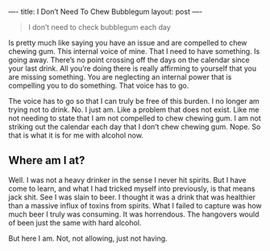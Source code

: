 —-
title: I Don’t Need To Chew Bubblegum
layout: post
—-

> I don’t need to check bubblegum each day

Is pretty much like saying you have an issue and are compelled to chew chewing gum. This internal voice of mine. That I need to have something. Is going away. There’s no point crossing off the days on the calendar since your last drink. All you’re doing there is really affirming to yourself that you are missing something. You are neglecting an internal power that is compelling you to do something. That voice has to go.

The voice has to go so that I can truly be free of this burden. I no longer am trying not to drink. No. I just am. Like a problem that does not exist. Like me not needing to state that I am not compelled to chew chewing gum. I am not striking out the calendar each day that I don’t chew chewing gum. Nope. So that is what it is for me with alcohol now.

## Where am I at?

Well. I was not a heavy drinker in the sense I never hit spirits. But I have come to learn, and what I had tricked myself into previously, is that means jack shit. See I was slain to beer. I thought it was a drink that was healthier than a massive influx of toxins from spirits. What I failed to capture was how much beer I truly was consuming. It was horrendous. The hangovers would of been just the same with hard alcohol. 

But here I am. Not, not allowing, just not having.